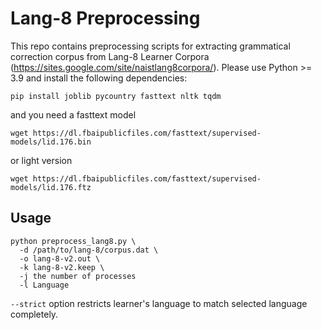# Lang-8 Preprocessing

This repo contains preprocessing scripts for extracting grammatical correction corpus from Lang-8 Learner Corpora (<https://sites.google.com/site/naistlang8corpora/>). Please use Python >= 3.9 and install the following dependencies:
```
pip install joblib pycountry fasttext nltk tqdm
```
and you need a fasttext model
```
wget https://dl.fbaipublicfiles.com/fasttext/supervised-models/lid.176.bin
```
or light version
```
wget https://dl.fbaipublicfiles.com/fasttext/supervised-models/lid.176.ftz
```

## Usage
```
python preprocess_lang8.py \
  -d /path/to/lang-8/corpus.dat \
  -o lang-8-v2.out \
  -k lang-8-v2.keep \
  -j the number of processes
  -l Language
```
`--strict` option restricts learner's language to match selected language completely.